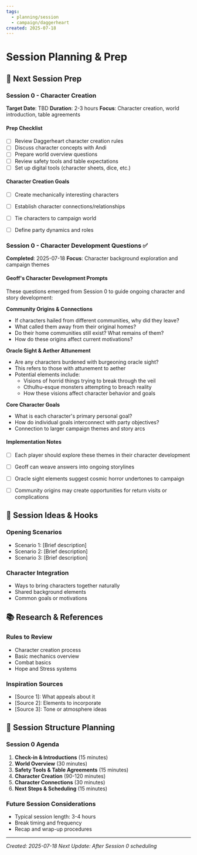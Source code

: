```yaml
---
tags:
  - planning/session
  - campaign/daggerheart
created: 2025-07-18
---
```


# Session Planning & Prep

## 🎯 Next Session Prep
### Session 0 - Character Creation
**Target Date**: TBD
**Duration**: 2-3 hours
**Focus**: Character creation, world introduction, table agreements

#### Prep Checklist
- [ ] Review Daggerheart character creation rules
- [ ] Discuss character concepts with Andi
- [ ] Prepare world overview questions
- [ ] Review safety tools and table expectations
- [ ] Set up digital tools (character sheets, dice, etc.)

#### Character Creation Goals
- [ ] Create mechanically interesting characters
- [ ] Establish character connections/relationships
- [ ] Tie characters to campaign world
- [ ] Define party dynamics and roles


### Session 0 - Character Development Questions ✅
**Completed**: 2025-07-18
**Focus**: Character background exploration and campaign themes

#### Geoff's Character Development Prompts
These questions emerged from Session 0 to guide ongoing character and story development:

**Community Origins & Connections**
- If characters hailed from different communities, why did they leave?
- What called them away from their original homes?
- Do their home communities still exist? What remains of them?
- How do these origins affect current motivations?

**Oracle Sight & Aether Attunement**
- Are any characters burdened with burgeoning oracle sight?
- This refers to those with attunement to aether
- Potential elements include:
  - Visions of horrid things trying to break through the veil
  - Cthulhu-esque monsters attempting to breach reality
  - How these visions affect character behavior and goals

**Core Character Goals**
- What is each character's primary personal goal?
- How do individual goals interconnect with party objectives?
- Connection to larger campaign themes and story arcs

#### Implementation Notes
- [ ] Each player should explore these themes in their character development
- [ ] Geoff can weave answers into ongoing storylines
- [ ] Oracle sight elements suggest cosmic horror undertones to campaign
- [ ] Community origins may create opportunities for return visits or complications


## 🌟 Session Ideas & Hooks
### Opening Scenarios
- Scenario 1: [Brief description]
- Scenario 2: [Brief description]
- Scenario 3: [Brief description]

### Character Integration
- Ways to bring characters together naturally
- Shared background elements
- Common goals or motivations

## 📚 Research & References
### Rules to Review
- Character creation process
- Basic mechanics overview
- Combat basics
- Hope and Stress systems

### Inspiration Sources
- [Source 1]: What appeals about it
- [Source 2]: Elements to incorporate
- [Source 3]: Tone or atmosphere ideas

## 🎲 Session Structure Planning
### Session 0 Agenda
1. **Check-in & Introductions** (15 minutes)
2. **World Overview** (30 minutes)
3. **Safety Tools & Table Agreements** (15 minutes)
4. **Character Creation** (90-120 minutes)
5. **Character Connections** (30 minutes)
6. **Next Steps & Scheduling** (15 minutes)

### Future Session Considerations
- Typical session length: 3-4 hours
- Break timing and frequency
- Recap and wrap-up procedures

---
*Created: 2025-07-18*
*Next Update: After Session 0 scheduling*
